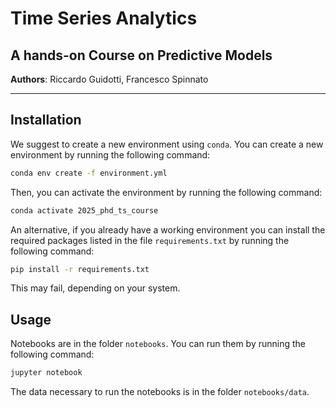 # Time Series Analytics
## A hands-on Course on Predictive Models

**Authors**: Riccardo Guidotti, Francesco Spinnato

***

## Installation

We suggest to create a new environment using `conda`. You can create a new environment by running the following command:

```bash
conda env create -f environment.yml
```

Then, you can activate the environment by running the following command:

```bash
conda activate 2025_phd_ts_course
```


An alternative, if you already have a working environment you can install the required packages listed in the file `requirements.txt` by running the following command:

```bash
pip install -r requirements.txt
```

This may fail, depending on your system.

## Usage
Notebooks are in the folder `notebooks`. You can run them by running the following command:

```bash
jupyter notebook
```

The data necessary to run the notebooks is in the folder `notebooks/data`.




